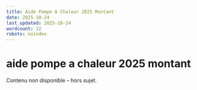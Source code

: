 ```yaml
---
title: Aide Pompe A Chaleur 2025 Montant
date: 2025-10-24
last_updated: 2025-10-24
wordcount: 12
robots: noindex
---
```


# aide pompe a chaleur 2025 montant

Contenu non disponible – hors sujet.